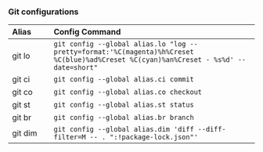 ### Git configurations

| Alias&nbsp;&nbsp;&nbsp;&nbsp;&nbsp;&nbsp;&nbsp;| Config Command         |
|:--------------|:-------------|
| git lo        | ```git config --global alias.lo "log --pretty=format:'%C(magenta)%h%Creset %C(blue)%ad%Creset %C(cyan)%an%Creset - %s%d' --date=short"```|
| git ci        | ```git config --global alias.ci commit``` |
| git co        | ```git config --global alias.co checkout``` |
| git st        | ```git config --global alias.st status``` |
| git br        | ```git config --global alias.br branch``` |
| git dim       | ```git config --global alias.dim 'diff --diff-filter=M -- . ":!package-lock.json"'``` |
                  
                
                  

